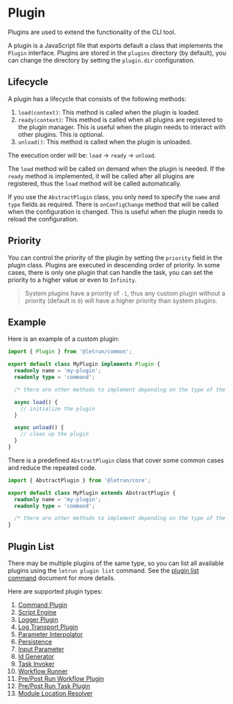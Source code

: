 # Plugin

Plugins are used to extend the functionality of the CLI tool.

A plugin is a JavaScript file that exports default a class that implements the `Plugin` interface.
Plugins are stored in the `plugins` directory (by default), you can change the directory by setting the `plugin.dir` configuration.

## Lifecycle

A plugin has a lifecycle that consists of the following methods:

1. `load(context)`: This method is called when the plugin is loaded.
2. `ready(context)`: This method is called when all plugins are registered to the plugin manager. This is useful when the plugin needs to interact with other plugins. This is optional.
3. `unload()`: This method is called when the plugin is unloaded.

The execution order will be: `load` -> `ready` -> `unload`.

The `load` method will be called on demand when the plugin is needed.
If the `ready` method is implemented, it will be called after all plugins are registered, thus the `load` method will be called automatically.

If you use the `AbstractPlugin` class, you only need to specify the `name` and `type` fields as required.
There is `onConfigChange` method that will be called when the configuration is changed.
This is useful when the plugin needs to reload the configuration.

## Priority

You can control the priority of the plugin by setting the `priority` field in the plugin class.
Plugins are executed in descending order of priority.
In some cases, there is only one plugin that can handle the task, you can set the priority to a higher value or even to `Infinity`.

> System plugins have a priority of `-1`, thus any custom plugin without a priority (default is `0`) will have a higher priority than system plugins.

## Example

Here is an example of a custom plugin:

```ts
import { Plugin } from '@letrun/common';

export default class MyPlugin implements Plugin {
  readonly name = 'my-plugin';
  readonly type = 'command';

  /* there are other methods to implement depending on the type of the plugin */

  async load() {
    // initialize the plugin
  }

  async unload() {
    // clean up the plugin
  }
}
```

There is a predefined `AbstractPlugin` class that cover some common cases and reduce the repeated code.

```ts
import { AbstractPlugin } from '@letrun/core';

export default class MyPlugin extends AbstractPlugin {
  readonly name = 'my-plugin';
  readonly type = 'command';

  /* there are other methods to implement depending on the type of the plugin */
}
```

## Plugin List

There may be multiple plugins of the same type, so you can list all available plugins using the `letrun plugin list` command.
See the [plugin list command](../command/plugin-list.md) document for more details.

Here are supported plugin types:

1. [Command Plugin](command-plugin.md)
2. [Script Engine](script-engine.md)
3. [Logger Plugin](logger-plugin.md)
4. [Log Transport Plugin](log-transport-plugin.md)
5. [Parameter Interpolator](parameter-interpolator.md)
6. [Persistence](persistence.md)
7. [Input Parameter](input-parameter.md)
8. [Id Generator](id-generator.md)
9. [Task Invoker](task-invoker.md)
10. [Workflow Runner](workflow-runner.md)
11. [Pre/Post Run Workflow Plugin](pre-post-run-workflow-plugin.md)
12. [Pre/Post Run Task Plugin](pre-post-run-task-plugin.md)
13. [Module Location Resolver](module-location-resolver.md)
